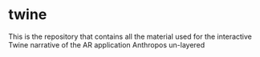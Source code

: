 # twine
This is the repository that contains all the material used for the interactive Twine narrative of the AR application Anthropos un-layered
